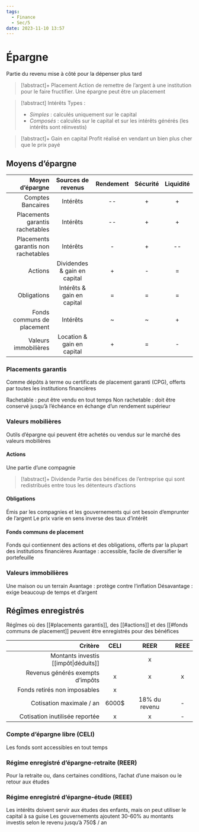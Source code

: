 ```yaml
---
tags:
  - Finance
  - Sec/5
date: 2023-11-10 13:57
---
```


# Épargne

Partie du revenu mise à côté pour la dépenser plus tard

> [!abstract]+ Placement
> Action de remettre de l’argent à une institution pour le faire fructifier. Une épargne peut être un placement

> [!abstract] Intérêts
> Types :
> 
> - *Simples* : calculés uniquement sur le capital
> - *Composés* : calculés sur le capital et sur les intérêts générés (les intérêts sont réinvestis)

> [!abstract]+ Gain en capital
> Profit réalisé en vendant un bien plus cher que le prix payé

## Moyens d’épargne

|                     Moyen d’épargne |      Sources de revenus      | Rendement | Sécurité | Liquidité |
| -----------------------------------:|:----------------------------:|:---------:|:--------:|:---------:|
|                   Comptes Bancaires |           Intérêts           |    --     |    +     |     +     |
|     Placements garantis rachetables |           Intérêts           |    --     |    +     |     +     |
| Placements garantis non rachetables |           Intérêts           |     -     |    +     |    --     |
|                             Actions | Dividendes & gain en capital |     +     |    -     |     =     |
|                         Obligations |  Intérêts & gain en capital  |     =     |    =     |     =     |
|          Fonds communs de placement |           Intérêts           |     ~     |    ~     |     +     |
|                Valeurs immobilières |  Location & gain en capital  |     +     |    =     |     -     |

### Placements garantis

Comme dépôts à terme ou certificats de placement garanti (CPG), offerts par toutes les institutions financières

Rachetable : peut être vendu en tout temps
Non rachetable : doit être conservé jusqu’à l’échéance en échange d’un rendement supérieur

### Valeurs mobilières

Outils d’épargne qui peuvent être achetés ou vendus sur le marché des valeurs mobilières

#### Actions 

Une partie d’une compagnie

> [!abstract]+ Dividende
> Partie des bénéfices de l’entreprise qui sont redistribués entre tous les détenteurs d’actions

#### Obligations

Émis par les compagnies et les gouvernements qui ont besoin d’emprunter de l’argent
Le prix varie en sens inverse des taux d’intérêt

#### Fonds communs de placement

Fonds qui contiennent des actions et des obligations, offerts par la plupart des institutions financières
Avantage : accessible, facile de diversifier le portefeuille

### Valeurs immobilières

Une maison ou un terrain
Avantage : protège contre l’inflation
Désavantage : exige beaucoup de temps et d’argent

## Régîmes enregistrés

Régîmes où des [[#placements garantis]], des [[#actions]] et des [[#fonds communs de placement]] peuvent être enregistrés pour des bénéfices

|                              Critère | CELI  |     REER      | REEE |
| ------------------------------------:|:-----:|:-------------:|:----:|
| Montants investis [[impôt\|déduits]] |       |       x       |      |
|     Revenus générés exempts d’impôts |   x   |       x       |  x   |
|         Fonds retirés non imposables |   x   |               |      |
|             Cotisation maximale / an | 6000$ | 18% du revenu |  -   |
|       Cotisation inutilisée reportée |   x   |       x       |  -   |

### Compte d’épargne libre (CELI)

Les fonds sont accessibles en tout temps

### Régime enregistré d’épargne-retraite (REER)

Pour la retraite ou, dans certaines conditions, l’achat d’une maison ou le retour aux études

### Régime enregistré d’épargne-étude (REEE)

Les intérêts doivent servir aux études des enfants, mais on peut utiliser le capital à sa guise
Les gouvernements ajoutent 30-60% au montants investis selon le revenu jusqu’à 750$ / an